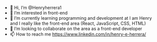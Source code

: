 - 👋 Hi, I’m @Henryherrera1
- 👀 I’m interested in front-end
- 🌱 I’m currently learning programming and development at I am Henry and I really like the front-end area (React, JavaScript, CSS, HTML)
- 💞️ I’m looking to collaborate on the area as a front-end developer
- 📫 How to reach me https://www.linkedin.com/in/henry-e-herrera/

<!---
Henryherrera1/Henryherrera1 is a ✨ special ✨ repository because its `README.md` (this file) appears on your GitHub profile.
You can click the Preview link to take a look at your changes.
--->
